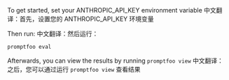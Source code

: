 To get started, set your ANTHROPIC_API_KEY environment variable
中文翻译：首先，设置您的 ANTHROPIC_API_KEY 环境变量

Then run:
中文翻译：然后运行：
```
promptfoo eval
```

Afterwards, you can view the results by running `promptfoo view`
中文翻译：之后，您可以通过运行 `promptfoo view` 查看结果
